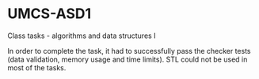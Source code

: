 # UMCS-ASD1

Class tasks - algorithms and data structures I

In order to complete the task, it had to successfully pass the checker tests (data validation, memory usage and time limits).
STL could not be used in most of the tasks.
